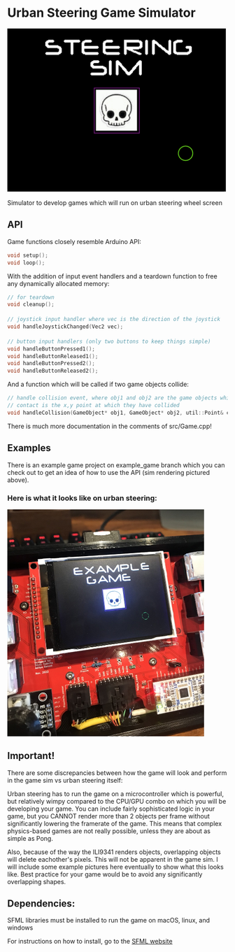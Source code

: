 # Urban Steering Game Simulator

<img src="https://github.com/supermileage/steering-game-sim/blob/main/media/Example.png" width="500">

Simulator to develop games which will run on urban steering wheel screen

## API

Game functions closely resemble Arduino API:

```C++
void setup();
void loop();
```

With the addition of input event handlers and a teardown function to free any dynamically allocated memory:

```C++
// for teardown
void cleanup();

// joystick input handler where vec is the direction of the joystick
void handleJoystickChanged(Vec2 vec);

// button input handlers (only two buttons to keep things simple)
void handleButtonPressed1();
void handleButtonReleased1();
void handleButtonPressed2();
void handleButtonReleased2();
```

And a function which will be called if two game objects collide:
```C++
// handle collision event, where obj1 and obj2 are the game objects which have collided
// contact is the x,y point at which they have collided
void handleCollision(GameObject* obj1, GameObject* obj2, util::Point& contact);
```

There is much more documentation in the comments of src/Game.cpp!

## Examples

There is an example game project on example_game branch which you can check out to get an idea of how to use the API (sim rendering pictured above).  

### Here is what it looks like on urban steering:

<img src="https://github.com/supermileage/steering-game-sim/blob/main/media/Example_Steering.jpg" width="450">

## Important!
There are some discrepancies between how the game will look and perform in the game sim vs urban steering itself:

Urban steering has to run the game on a microcontroller which is powerful, but relatively wimpy compared to the CPU/GPU combo on which you will be developing your game.  You can include fairly sophisticated logic in your game, but you CANNOT render more than 2 objects per frame without significantly lowering the framerate of the game.  This means that complex physics-based games are not really possible, unless they are about as simple as Pong.

Also, because of the way the ILI9341 renders objects, overlapping objects will delete eachother's pixels.  This will not be apparent in the game sim.  I will include some example pictures here eventually to show what this looks like.  Best practice for your game would be to avoid any significantly overlapping shapes.

## Dependencies:
SFML libraries must be installed to run the game on macOS, linux, and windows

For instructions on how to install, go to the [SFML website](https://www.sfml-dev.org/)
